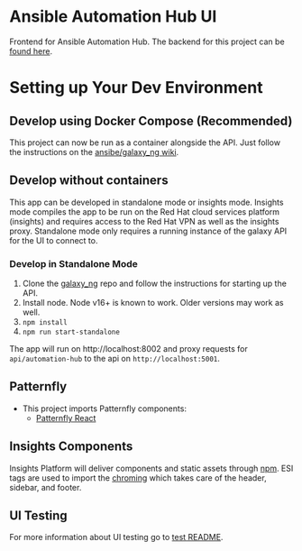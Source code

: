 # Ansible Automation Hub UI

Frontend for Ansible Automation Hub. The backend for this project can be [found here](https://github.com/ansible/galaxy_ng/).

# Setting up Your Dev Environment

## Develop using Docker Compose (Recommended)

This project can now be run as a container alongside the API. Just follow the instructions on the [ansibe/galaxy_ng wiki](https://github.com/ansible/galaxy_ng/wiki/Development-Setup).

## Develop without containers

This app can be developed in standalone mode or insights mode. Insights mode compiles the app to be run on the Red Hat cloud services platform (insights) and requires access to the Red Hat VPN as well as the insights proxy. Standalone mode only requires a running instance of the galaxy API for the UI to connect to.

### Develop in Standalone Mode

1. Clone the [galaxy_ng](https://github.com/ansible/galaxy_ng) repo and follow the instructions for starting up the API.
2. Install node. Node v16+ is known to work. Older versions may work as well.
3. `npm install`
4. `npm run start-standalone`

The app will run on http://localhost:8002 and proxy requests for `api/automation-hub` to the api on `http://localhost:5001`.

## Patternfly

- This project imports Patternfly components:
  - [Patternfly React](https://github.com/patternfly/patternfly-react)

## Insights Components

Insights Platform will deliver components and static assets through [npm](https://www.npmjs.com/package/@red-hat-insights/insights-frontend-components). ESI tags are used to import the [chroming](https://github.com/RedHatInsights/insights-chrome) which takes care of the header, sidebar, and footer.

## UI Testing

For more information about UI testing go to [test README](https://github.com/ansible/ansible-hub-ui/tree/master/test/README.md).
